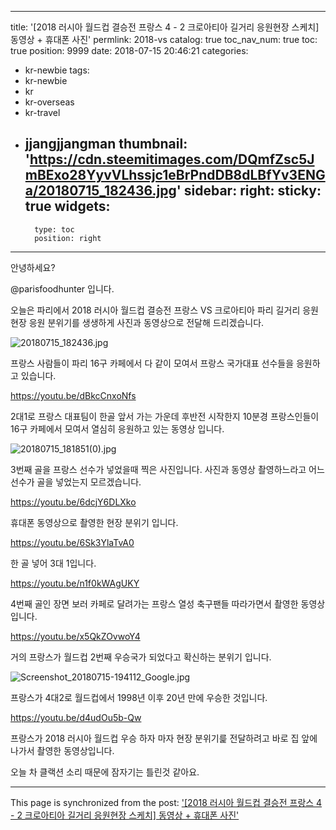 
---
title: '[2018 러시아 월드컵 결승전 프랑스 4 - 2 크로아티아 길거리 응원현장 스케치] 동영상 + 휴대폰 사진'
permlink: 2018-vs
catalog: true
toc_nav_num: true
toc: true
position: 9999
date: 2018-07-15 20:46:21
categories:
- kr-newbie
tags:
- kr-newbie
- kr
- kr-overseas
- kr-travel
- jjangjjangman
thumbnail: 'https://cdn.steemitimages.com/DQmfZsc5JmBExo28YyvVLhssjc1eBrPndDB8dLBfYv3ENGa/20180715_182436.jpg'
sidebar:
    right:
        sticky: true
widgets:
    -
        type: toc
        position: right
---


안녕하세요?

@parisfoodhunter 입니다.

오늘은 파리에서 2018 러시아 월드컵 결승전 프랑스 VS 크로아티아 파리 길거리 응원 현장 응원 분위기를 생생하게 사진과 동영상으로 전달해 드리겠습니다. 

![20180715_182436.jpg](https://cdn.steemitimages.com/DQmfZsc5JmBExo28YyvVLhssjc1eBrPndDB8dLBfYv3ENGa/20180715_182436.jpg)

프랑스 사람들이 파리 16구 카페에서 다 같이 모여서 프랑스 국가대표 선수들을 응원하고 있습니다. 

https://youtu.be/dBkcCnxoNfs

2대1로 프랑스 대표팀이 한골 앞서 가는 가운데 후반전 시작한지 10분경 프랑스인들이 16구 카페에서 모여서 열심히 응원하고 있는 동영상 입니다. 

![20180715_181851(0).jpg](https://cdn.steemitimages.com/DQmSbdPBEKbgFMs6kw6yaXUqPVygMhYR5gNtyCsQZPPXpsn/20180715_181851(0).jpg)

3번째 골을 프랑스 선수가 넣었을때 찍은 사진입니다. 사진과 동영상 촬영하느라고 어느 선수가 골을 넣었는지 모르겠습니다. 

https://youtu.be/6dcjY6DLXko

휴대폰 동영상으로 촬영한 현장 분위기 입니다.

https://youtu.be/6Sk3YlaTvA0

한 골 넣어 3대 1입니다.

https://youtu.be/n1f0kWAgUKY

4번째 골인 장면 보러 카페로 달려가는 프랑스 열성 축구팬들 따라가면서 촬영한 동영상입니다.

https://youtu.be/x5QkZOvwoY4

거의 프랑스가 월드컵 2번째 우승국가 되었다고 확신하는 분위기 입니다.

![Screenshot_20180715-194112_Google.jpg](https://cdn.steemitimages.com/DQmak8LKCGskfyVJejM2NTiwLyKyrtziA5zstW7mK95ZZ2t/Screenshot_20180715-194112_Google.jpg)

프랑스가 4대2로 월드컵에서 1998년 이후 20년 만에 우승한 것입니다.

https://youtu.be/d4udOu5b-Qw

프랑스가  2018 러시아 월드컵 우승  하자 마자 현장 분위기릁 전달하려고 바로 집 앞에 나가서 촬영한 동영상입니다.

오늘 차 클랙션 소리 때문에 잠자기는 틀린것 같아요.

- - -

This page is synchronized from the post: ['[2018 러시아 월드컵 결승전 프랑스 4 - 2 크로아티아 길거리 응원현장 스케치] 동영상 + 휴대폰 사진'](https://steemit.com/@parisfoodhunter/2018-vs)
